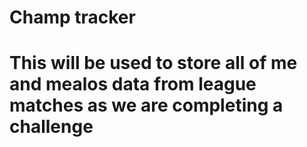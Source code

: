 # Champ tracker
# This will be used to store all of me and mealos data from league matches as we are completing a challenge 
